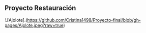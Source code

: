 ## Proyecto Restauración 
!.[Ajolote].(https://github.com/Cristina1498/Proyecto-final/blob/gh-pages/Ajolote.jpeg?raw=true)

